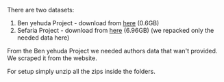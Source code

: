 There are two datasets:
1. Ben yehuda Project - download from [here](https://github.com/projectbenyehuda/public_domain_dump/releases/tag/2025-03) (0.6GB)
2. Sefaria Project - download from [here](https://github.com/Sefaria/Sefaria-Project/archive/refs/tags/v6.35.0.zip) (6.96GB) (we repacked only the needed data here)

From the Ben yehuda Project we needed authors data that wan't provided. We scraped it from the website.

For setup simply unzip all the zips inside the folders.
